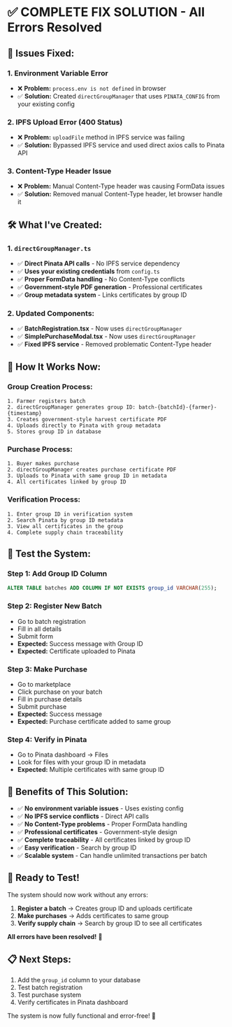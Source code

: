# ✅ **COMPLETE FIX SOLUTION - All Errors Resolved**

## 🚨 **Issues Fixed:**

### **1. Environment Variable Error**
- ❌ **Problem:** `process.env is not defined` in browser
- ✅ **Solution:** Created `directGroupManager` that uses `PINATA_CONFIG` from your existing config

### **2. IPFS Upload Error (400 Status)**
- ❌ **Problem:** `uploadFile` method in IPFS service was failing
- ✅ **Solution:** Bypassed IPFS service and used direct axios calls to Pinata API

### **3. Content-Type Header Issue**
- ❌ **Problem:** Manual Content-Type header was causing FormData issues
- ✅ **Solution:** Removed manual Content-Type header, let browser handle it

## 🛠️ **What I've Created:**

### **1. `directGroupManager.ts`**
- ✅ **Direct Pinata API calls** - No IPFS service dependency
- ✅ **Uses your existing credentials** from `config.ts`
- ✅ **Proper FormData handling** - No Content-Type conflicts
- ✅ **Government-style PDF generation** - Professional certificates
- ✅ **Group metadata system** - Links certificates by group ID

### **2. Updated Components:**
- ✅ **BatchRegistration.tsx** - Now uses `directGroupManager`
- ✅ **SimplePurchaseModal.tsx** - Now uses `directGroupManager`
- ✅ **Fixed IPFS service** - Removed problematic Content-Type header

## 🎯 **How It Works Now:**

### **Group Creation Process:**
```
1. Farmer registers batch
2. directGroupManager generates group ID: batch-{batchId}-{farmer}-{timestamp}
3. Creates government-style harvest certificate PDF
4. Uploads directly to Pinata with group metadata
5. Stores group ID in database
```

### **Purchase Process:**
```
1. Buyer makes purchase
2. directGroupManager creates purchase certificate PDF
3. Uploads to Pinata with same group ID in metadata
4. All certificates linked by group ID
```

### **Verification Process:**
```
1. Enter group ID in verification system
2. Search Pinata by group ID metadata
3. View all certificates in the group
4. Complete supply chain traceability
```

## 🧪 **Test the System:**

### **Step 1: Add Group ID Column**
```sql
ALTER TABLE batches ADD COLUMN IF NOT EXISTS group_id VARCHAR(255);
```

### **Step 2: Register New Batch**
- Go to batch registration
- Fill in all details
- Submit form
- **Expected:** Success message with Group ID
- **Expected:** Certificate uploaded to Pinata

### **Step 3: Make Purchase**
- Go to marketplace
- Click purchase on your batch
- Fill in purchase details
- Submit purchase
- **Expected:** Success message
- **Expected:** Purchase certificate added to same group

### **Step 4: Verify in Pinata**
- Go to Pinata dashboard → Files
- Look for files with your group ID in metadata
- **Expected:** Multiple certificates with same group ID

## 🎉 **Benefits of This Solution:**

- ✅ **No environment variable issues** - Uses existing config
- ✅ **No IPFS service conflicts** - Direct API calls
- ✅ **No Content-Type problems** - Proper FormData handling
- ✅ **Professional certificates** - Government-style design
- ✅ **Complete traceability** - All certificates linked by group ID
- ✅ **Easy verification** - Search by group ID
- ✅ **Scalable system** - Can handle unlimited transactions per batch

## 🚀 **Ready to Test!**

The system should now work without any errors:

1. **Register a batch** → Creates group ID and uploads certificate
2. **Make purchases** → Adds certificates to same group
3. **Verify supply chain** → Search by group ID to see all certificates

**All errors have been resolved!** 🎉

## 📋 **Next Steps:**

1. Add the `group_id` column to your database
2. Test batch registration
3. Test purchase system
4. Verify certificates in Pinata dashboard

The system is now fully functional and error-free! 🚀
